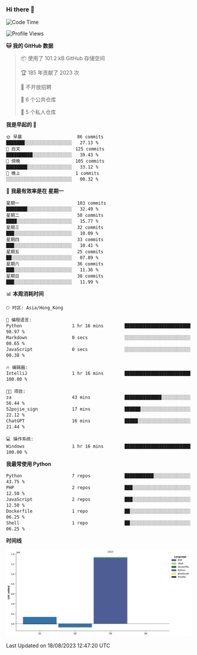 ### Hi there 👋

<!--
**Mrzqd/Mrzqd** is a ✨ _special_ ✨ repository because its `README.md` (this file) appears on your GitHub profile.

Here are some ideas to get you started:

- 🔭 I’m currently working on ...
- 🌱 I’m currently learning ...
- 👯 I’m looking to collaborate on ...
- 🤔 I’m looking for help with ...
- 💬 Ask me about ...
- 📫 How to reach me: ...
- 😄 Pronouns: ...
- ⚡ Fun fact: ...
-->
<!--START_SECTION:waka-->
![Code Time](http://img.shields.io/badge/Code%20Time-126%20hrs%2019%20mins-blue)

![Profile Views](http://img.shields.io/badge/%E4%B8%AA%E4%BA%BA%E8%B5%84%E6%96%99%E8%A7%82%E7%9C%8B%E6%AC%A1%E6%95%B0-77-blue)

**🐱 我的 GitHub 数据** 

> 📦  使用了 101.2 kB GitHub 存储空间 
 > 
> 🏆 185 年贡献了 2023 次
 > 
> 🚫 不开放招聘
 > 
> 📜 6 个公共仓库 
 > 
> 🔑 5 个私人仓库 
 > 
**我是早起的 🐤** 

```text
🌞 早晨                     86 commits          ███████░░░░░░░░░░░░░░░░░░   27.13 % 
🌆 白天                     125 commits         ██████████░░░░░░░░░░░░░░░   39.43 % 
🌃 傍晚                     105 commits         ████████░░░░░░░░░░░░░░░░░   33.12 % 
🌙 晚上                     1 commits           ░░░░░░░░░░░░░░░░░░░░░░░░░   00.32 % 
```
📅 **我最有效率是在 星期一** 

```text
星期一                      103 commits         ████████░░░░░░░░░░░░░░░░░   32.49 % 
星期二                      50 commits          ████░░░░░░░░░░░░░░░░░░░░░   15.77 % 
星期三                      32 commits          ███░░░░░░░░░░░░░░░░░░░░░░   10.09 % 
星期四                      33 commits          ███░░░░░░░░░░░░░░░░░░░░░░   10.41 % 
星期五                      25 commits          ██░░░░░░░░░░░░░░░░░░░░░░░   07.89 % 
星期六                      36 commits          ███░░░░░░░░░░░░░░░░░░░░░░   11.36 % 
星期日                      38 commits          ███░░░░░░░░░░░░░░░░░░░░░░   11.99 % 
```


📊 **本周消耗时间** 

```text
🕑︎ 时区: Asia/Hong_Kong

💬 编程语言: 
Python                   1 hr 16 mins        █████████████████████████   98.97 % 
Markdown                 0 secs              ░░░░░░░░░░░░░░░░░░░░░░░░░   00.65 % 
JavaScript               0 secs              ░░░░░░░░░░░░░░░░░░░░░░░░░   00.38 % 

🔥 编辑器: 
IntelliJ                 1 hr 16 mins        █████████████████████████   100.00 % 

🐱‍💻 项目: 
za                       43 mins             ██████████████░░░░░░░░░░░   56.44 % 
52pojie_sign             17 mins             ██████░░░░░░░░░░░░░░░░░░░   22.12 % 
ChatGPT                  16 mins             █████░░░░░░░░░░░░░░░░░░░░   21.44 % 

💻 操作系统: 
Windows                  1 hr 16 mins        █████████████████████████   100.00 % 
```

**我最常使用 Python** 

```text
Python                   7 repos             ███████████░░░░░░░░░░░░░░   43.75 % 
PHP                      2 repos             ███░░░░░░░░░░░░░░░░░░░░░░   12.50 % 
JavaScript               2 repos             ███░░░░░░░░░░░░░░░░░░░░░░   12.50 % 
Dockerfile               1 repo              ██░░░░░░░░░░░░░░░░░░░░░░░   06.25 % 
Shell                    1 repo              ██░░░░░░░░░░░░░░░░░░░░░░░   06.25 % 
```



**时间线**

![Lines of Code chart](https://raw.githubusercontent.com/Mrzqd/Mrzqd/main/assets/bar_graph.png)


 Last Updated on 18/08/2023 12:47:20 UTC
<!--END_SECTION:waka-->
